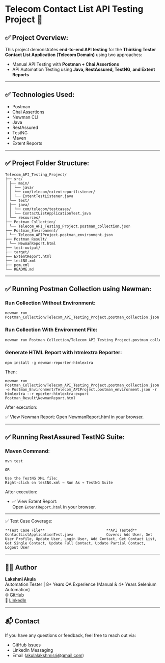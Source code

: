 
# Telecom Contact List API Testing Project 🚀

## ✅ Project Overview:

This project demonstrates **end-to-end API testing** for the **Thinking Tester Contact List Application (Telecom Domain)** using two approaches:

- Manual API Testing with **Postman + Chai Assertions**
- API Automation Testing using **Java, RestAssured, TestNG, and Extent Reports**

---

## ✅ Technologies Used:

- Postman
- Chai Assertions
- Newman CLI
- Java
- RestAssured
- TestNG
- Maven
- Extent Reports

---

## ✅ Project Folder Structure:

```
Telecom_API_Testing_Project/
├── src/
│ ├── main/
│ │ └── java/
│ │ └── com/telecom/extentreportlistener/
│ │ └── ExtentTestListener.java
│ └── test/
│ ├── java/
│ │ └── com/telecom/testcases/
│ │ └── ContactListApplicationTest.java
│ └── resources/
├── Postman_Collection/
│ └── Telecom_API_Testing_Project.postman_collection.json
├── Postman_Environment/
│ └── Telecom_APIProject.postman_environment.json
├── Postman_Result/
│ └── NewmanReport.html
├── test-output/
├── target/
├── ExtentReport.html
├── testNG.xml
├── pom.xml
└── README.md
```

---

## ✅ Running Postman Collection using Newman:

### Run Collection Without Environment:

```
newman run Postman_Collection/Telecom_API_Testing_Project.postman_collection.json
```

### Run Collection With Environment File:

```bash
newman run Postman_Collection/Telecom_API_Testing_Project.postman_collection.json -e Postman_Environment/Telecom_APIProject.postman_environment.json
```

### Generate HTML Report with htmlextra Reporter:

```
npm install -g newman-reporter-htmlextra
```

Then:

```
newman run Postman_Collection/Telecom_API_Testing_Project.postman_collection.json -e Postman_Environment/Telecom_APIProject.postman_environment.json -r htmlextra --r eporter-htmlextra-export Postman_Result\NewmanReport.html
```
After execution:

✅ View Newman Report:
Open NewmanReport.html in your browser.

---

## ✅ Running RestAssured TestNG Suite:

### Maven Command:

```
mvn test

OR

Use the TestNG XML file:
Right-click on testNG.xml → Run As → TestNG Suite
```

After execution:

- ✅ View Extent Report:  
Open `ExtentReport.html` in your browser.

---

✅ Test Case Coverage:
```
**Test Case File**	                          **API Tested**
ContactListApplicationTest.java	              Covers: Add User, Get User Profile, Update User, Login User, Add Contact, Get Contact List, Get Single Contact, Update Full Contact, Update Partial Contact, Logout User
```
---

## 🙋‍♀️ Author

**Lakshmi Akula**  
Automation Tester | 8+ Years QA Experience (Manual & 4+ Years Selenium Automation)  
🌐 [GitHub](https://github.com/LakshmisriAkula)  
🔗 [LinkedIn](https://www.linkedin.com/in/lakshmisri-akula-b78232130/)

---

## 📬 Contact

If you have any questions or feedback, feel free to reach out via:
- GitHub Issues  
- LinkedIn Messaging  
- Email (akulalakshmisri@gmail.com)
